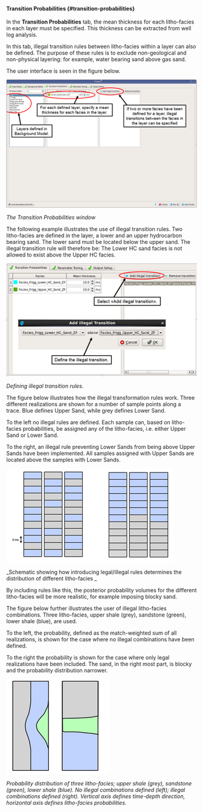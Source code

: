 #### Transition Probabilities {#transition-probabilities}

In the **Transition Probabilities** tab, the mean thickness for each litho-facies in each layer must be specified. This thickness can be extracted from well log analysis.

In this tab, illegal transition rules between litho-facies within a layer can also be defined. The purpose of these rules is to exclude non-geological and non-physical layering: for example, water bearing sand above gas sand.

The user interface is seen in the figure below.

![](/assets/083_Interpretation.png)

_The Transition Probabilities window_

The following example illustrates the use of illegal transition rules. Two litho-facies are defined in the layer, a lower and an upper hydrocarbon bearing sand. The lower sand must be located below the upper sand. The illegal transition rule will therefore be: The Lower HC sand facies is not allowed to exist above the Upper HC facies.

![](/assets/084_Interpretation.png)

_Defining illegal transition rules._

The figure below illustrates how the illegal transformation rules work. Three different realizations are shown for a number of sample points along a trace. Blue defines Upper Sand, while grey defines Lower Sand.

To the left no illegal rules are defined. Each sample can, based on litho-facies probabilities, be assigned any of the litho-facies, i.e. either Upper Sand or Lower Sand.

To the right, an illegal rule preventing Lower Sands from being above Upper Sands have been implemented. All samples assigned with Upper Sands are located above the samples with Lower Sands.

![](/assets/085_Interpretation.png)

_Schematic showing how introducing legal/illegal rules determines the distribution of different litho-facies _

By including rules like this, the posterior probability volumes for the different litho-facies will be more realistic, for example imposing blocky sand.

The figure below further illustrates the user of illegal litho-facies combinations. Three litho-facies, upper shale \(grey\), sandstone \(green\), lower shale \(blue\), are used.

To the left, the probability, defined as the match-weighted sum of all realizations, is shown for the case where no illegal combinations have been defined.

To the right the probability is shown for the case where only legal realizations have been included. The sand, in the right most part, is blocky and the probability distribution narrower.

![](/assets/086_Interpretation.png)

_Probability distribution of three litho-facies; upper shale (grey), sandstone (green), lower shale (blue). No illegal combinations defined (left); illegal combinations defined (right). Vertical axis defines time-depth direction, horizontal axis defines litho-facies probabilities._

